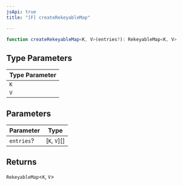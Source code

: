 ```yaml
---
jsApi: true
title: "[F] createRekeyableMap"

---
```

```ts
function createRekeyableMap<K, V>(entries?): RekeyableMap<K, V>
```

## Type Parameters

| Type Parameter |
| ------ |
| `K` |
| `V` |

## Parameters

| Parameter | Type |
| ------ | ------ |
| `entries`? | [`K`, `V`][] |

## Returns

`RekeyableMap`<`K`, `V`\>
